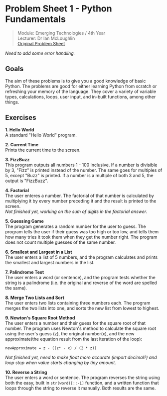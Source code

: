 # Problem Sheet 1 - Python Fundamentals

> Module: Emerging Technologies / 4th Year  
> Lecturer: Dr Ian McLoughlin  
> [Original Problem Sheet](https://github.com/emerging-technologies/emerging-technologies.github.io/blob/master/problems/python-fundamentals.md)

*Need to add some error handling.*

## Goals

The aim of these problems is to give you a good knowledge of basic Python. The problems are good for either learning Python from scratch or refreshing your memory of the language. They cover a variety of variable types, calculations, loops, user input, and in-built functions, among other things.

## Exercises

**1. Hello World**  
A standard "Hello World" program.

**2. Current Time**  
Prints the current time to the screen.

**3. FizzBuzz**  
This program outputs all numbers 1 - 100 inclusive. If a number is divisible by 3, "Fizz" is printed instead of the number. The same goes for multiples of 5, except "Buzz" is printed. If a number is a multiple of both 3 and 5, the output is "FizzBuzz".

**4. Factorial**  
The user enteres a number. The factorial of that number is calculated by multiplying it by every number preceding it and the result is printed to the screen.  
*Not finished yet, working on the sum of digits in the factorial answer.*

**5. Guessing Game**  
The program generates a random number for the user to guess. The program tells the user if their guess was too high or too low, and tells them how many tries it took them when they get the number right. The program does not count multiple guesses of the same number.

**6. Smallest and Largest in a List**  
The user enters a list of 5 numbers, and the program calculates and prints the smallest and largest numbers in the list.

**7. Palindrome Test**  
The user enters a word (or sentence), and the program tests whether the string is a palindrome (i.e. the original and reverse of the word are spelled the same).

**8. Merge Two Lists and Sort**  
The user enters two lists containing three numbers each. The program merges the two lists into one, and sorts the new list from lowest to highest.

**9. Newton's Square Root Method**  
The user enters a number and their guess for the square root of that number. The program uses Newton's method to calculate the square root using the user's guess (z), the original number(x), and the new approximate(the equation result from the last iteration of the loop):

```
newApproximate = z - ((z* - x) / (2 * z))
```

*Not finished yet, need to make float more accurate (import decimal?) and loop stop when value starts changing by tiny amount.*

**10. Reverse a String**  
The user enters a word or sentence. The program reverses the string using both the easy, built in `str(word)[::-1]` function, and a written function that loops through the string to reverse it manually. Both results are the same.